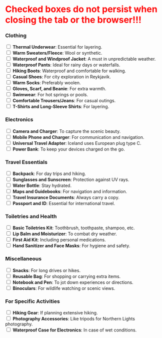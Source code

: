 <h1 style="color: red;">Checked boxes do not persist when closing the tab or the browser!!!</h1>

### Clothing
<input type="checkbox" id="thermalUnderwear" name="clothing1">&nbsp;<label for="thermalUnderwear">**Thermal Underwear**: Essential for layering.</label><br>
<input type="checkbox" id="warmSweaters" name="clothing2">&nbsp;<label for="warmSweaters">**Warm Sweaters/Fleece**: Wool or synthetic.</label><br>
<input type="checkbox" id="waterproofJacket" name="clothing3">&nbsp;<label for="waterproofJacket">**Waterproof and Windproof Jacket**: A must in unpredictable weather.</label><br>
<input type="checkbox" id="waterproofPants" name="clothing4">&nbsp;<label for="waterproofPants">**Waterproof Pants**: Ideal for rainy days or waterfalls.</label><br>
<input type="checkbox" id="hikingBoots" name="clothing5">&nbsp;<label for="hikingBoots">**Hiking Boots**: Waterproof and comfortable for walking.</label><br>
<input type="checkbox" id="casualShoes" name="clothing6">&nbsp;<label for="casualShoes">**Casual Shoes**: For city exploration in Reykjavik.</label><br>
<input type="checkbox" id="warmSocks" name="clothing7">&nbsp;<label for="warmSocks">**Warm Socks**: Preferably woolen.</label><br>
<input type="checkbox" id="accessories" name="clothing8">&nbsp;<label for="accessories">**Gloves, Scarf, and Beanie**: For extra warmth.</label><br>
<input type="checkbox" id="swimwear" name="clothing9">&nbsp;<label for="swimwear">**Swimwear**: For hot springs or pools.</label><br>
<input type="checkbox" id="comfortableTrousers" name="clothing10">&nbsp;<label for="comfortableTrousers">**Comfortable Trousers/Jeans**: For casual outings.</label><br>
<input type="checkbox" id="shirts" name="clothing11">&nbsp;<label for="shirts">**T-Shirts and Long-Sleeve Shirts**: For layering.</label><br>

### Electronics
<input type="checkbox" id="camera" name="electronics1">&nbsp;<label for="camera">**Camera and Charger**: To capture the scenic beauty.</label><br>
<input type="checkbox" id="mobilePhone" name="electronics2">&nbsp;<label for="mobilePhone">**Mobile Phone and Charger**: For communication and navigation.</label><br>
<input type="checkbox" id="adapter" name="electronics3">&nbsp;<label for="adapter">**Universal Travel Adapter**: Iceland uses European plug type C.</label><br>
<input type="checkbox" id="powerBank" name="electronics4">&nbsp;<label for="powerBank">**Power Bank**: To keep your devices charged on the go.</label><br>

### Travel Essentials
<input type="checkbox" id="backpack" name="travel1">&nbsp;<label for="backpack">**Backpack**: For day trips and hiking.</label><br>
<input type="checkbox" id="sunglasses" name="travel2">&nbsp;<label for="sunglasses">**Sunglasses and Sunscreen**: Protection against UV rays.</label><br>
<input type="checkbox" id="waterBottle" name="travel3">&nbsp;<label for="waterBottle">**Water Bottle**: Stay hydrated.</label><br>
<input type="checkbox" id="maps" name="travel4">&nbsp;<label for="maps">**Maps and Guidebooks**: For navigation and information.</label><br>
<input type="checkbox" id="insurance" name="travel5">&nbsp;<label for="insurance">**Travel Insurance Documents**: Always carry a copy.</label><br>
<input type="checkbox" id="passport" name="travel6">&nbsp;<label for="passport">**Passport and ID**: Essential for international travel.</label><br>

### Toiletries and Health
<input type="checkbox" id="toiletriesKit" name="health1">&nbsp;<label for="toiletriesKit">**Basic Toiletries Kit**: Toothbrush, toothpaste, shampoo, etc.</label><br>
<input type="checkbox" id="lipBalm" name="health2">&nbsp;<label for="lipBalm">**Lip Balm and Moisturizer**: To combat dry weather.</label><br>
<input type="checkbox" id="firstAid" name="health3">&nbsp;<label for="firstAid">**First Aid Kit**: Including personal medications.</label><br>
<input type="checkbox" id="sanitizer" name="health4">&nbsp;<label for="sanitizer">**Hand Sanitizer and Face Masks**: For hygiene and safety.</label><br>

### Miscellaneous
<input type="checkbox" id="snacks" name="misc1">&nbsp;<label for="snacks">**Snacks**: For long drives or hikes.</label><br>
<input type="checkbox" id="reusableBag" name="misc2">&nbsp;<label for="reusableBag">**Reusable Bag**: For shopping or carrying extra items.</label><br>
<input type="checkbox" id="notebook" name="misc3">&nbsp;<label for="notebook">**Notebook and Pen**: To jot down experiences or directions.</label><br>
<input type="checkbox" id="binoculars" name="misc4">&nbsp;<label for="binoculars">**Binoculars**: For wildlife watching or scenic views.</label><br>

### For Specific Activities
<input type="checkbox" id="hikingGear" name="activities1">&nbsp;<label for="hikingGear">**Hiking Gear**: If planning extensive hiking.</label><br>
<input type="checkbox" id="photoAccessories" name="activities2">&nbsp;<label for="photoAccessories">**Photography Accessories**: Like tripods for Northern Lights photography.</label><br>
<input type="checkbox" id="waterproofCase" name="activities3">&nbsp;<label for="waterproofCase">**Waterproof Case for Electronics**: In case of wet conditions.</label><br>

